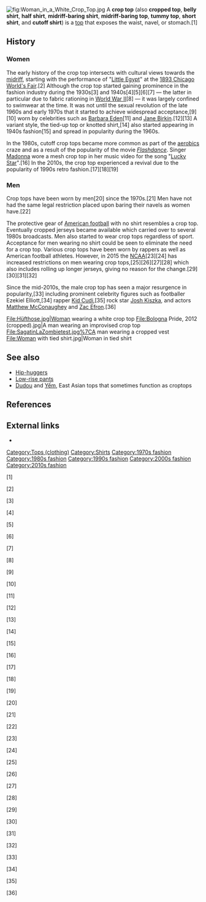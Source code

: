 ![](Woman_in_a_White_Crop_Top.jpg "fig:Woman_in_a_White_Crop_Top.jpg") A
**crop top** (also **cropped top**, **belly shirt**, **half shirt**,
**midriff-baring shirt**, **midriff-baring top**, **tummy top**, **short
shirt**, and **cutoff shirt**) is a [top](Top_(clothing) "wikilink")
that exposes the waist, navel, or stomach.[1]

## History

### Women

The early history of the crop top intersects with cultural views towards
the [midriff](Midriff#Culture_and_history "wikilink"), starting with the
performance of "[Little Egypt](Little_Egypt_(dancer) "wikilink")" at the
[1893 Chicago World's Fair](1893_Chicago_World's_Fair "wikilink").[2]
Although the crop top started gaining prominence in the fashion industry
during the 1930s[3] and 1940s[4][5][6][7] — the latter in particular due
to fabric rationing in [World War II](World_War_II "wikilink")[8] — it
was largely confined to swimwear at the time. It was not until the
sexual revolution of the late 1960s and early 1970s that it started to
achieve widespread acceptance,[9][10] worn by celebrities such as
[Barbara Eden](Barbara_Eden "wikilink")[11] and [Jane
Birkin](Jane_Birkin "wikilink").[12][13] A variant style, the tied-up
top or knotted shirt,[14] also started appearing in 1940s fashion[15]
and spread in popularity during the 1960s.

In the 1980s, cutoff crop tops became more common as part of the
[aerobics](aerobics "wikilink") craze and as a result of the popularity
of the movie *[Flashdance](Flashdance "wikilink")*. Singer
[Madonna](Madonna_(entertainer) "wikilink") wore a mesh crop top in her
music video for the song "[Lucky
Star](Lucky_Star_(Madonna_song) "wikilink")".[16] In the 2010s, the crop
top experienced a revival due to the popularity of 1990s retro
fashion.[17][18][19]

### Men

Crop tops have been worn by men[20] since the 1970s.[21] Men have not
had the same legal restriction placed upon baring their navels as women
have.[22]

The protective gear of [American football](American_football "wikilink")
with no shirt resembles a crop top. Eventually cropped jerseys became
available which carried over to several 1980s broadcasts. Men also
started to wear crop tops regardless of sport. Acceptance for men
wearing no shirt could be seen to eliminate the need for a crop top.
Various crop tops have been worn by rappers as well as American football
athletes. However, in 2015 the [NCAA](NCAA "wikilink")[23][24] has
increased restrictions on men wearing crop tops,[25][26][27][28] which
also includes rolling up longer jerseys, giving no reason for the
change.[29][30][31][32]

Since the mid-2010s, the male crop top has seen a major resurgence in
popularity,[33] including prominent celebrity figures such as footballer
Ezekiel Elliott,[34] rapper [Kid Cudi](Kid_Cudi "wikilink"),[35] rock
star [Josh Kiszka](Josh_Kiszka "wikilink"), and actors [Matthew
McConaughey](Matthew_McConaughey "wikilink") and [Zac
Efron](Zac_Efron "wikilink").[36]



[File:Hüfthose.jpg\|Woman](File:Hüfthose.jpg%7CWoman) wearing a white
crop top <File:Bologna> Pride, 2012 (cropped).jpg\|A man wearing an
improvised crop top <File:SagatinLaZombietest.jpg%7CA> man wearing a
cropped vest <File:Woman> with tied shirt.jpg\|Woman in tied shirt

## See also

-   [Hip-huggers](Hip-huggers "wikilink")
-   [Low-rise pants](Low-rise_pants "wikilink")
-   [Dudou](Dudou "wikilink") and [Yếm](Yếm "wikilink"), East Asian tops
    that sometimes function as croptops

## References

## External links

-

[Category:Tops (clothing)](Category:Tops_(clothing) "wikilink")
[Category:Shirts](Category:Shirts "wikilink") [Category:1970s
fashion](Category:1970s_fashion "wikilink") [Category:1980s
fashion](Category:1980s_fashion "wikilink") [Category:1990s
fashion](Category:1990s_fashion "wikilink") [Category:2000s
fashion](Category:2000s_fashion "wikilink") [Category:2010s
fashion](Category:2010s_fashion "wikilink")

[1]

[2]

[3]

[4]

[5]

[6]

[7]

[8]

[9]

[10]

[11]

[12]

[13]

[14]

[15]

[16]

[17]

[18]

[19]

[20]

[21]

[22]

[23]

[24]

[25]

[26]

[27]

[28]

[29]

[30]

[31]

[32]

[33]

[34]

[35]

[36]